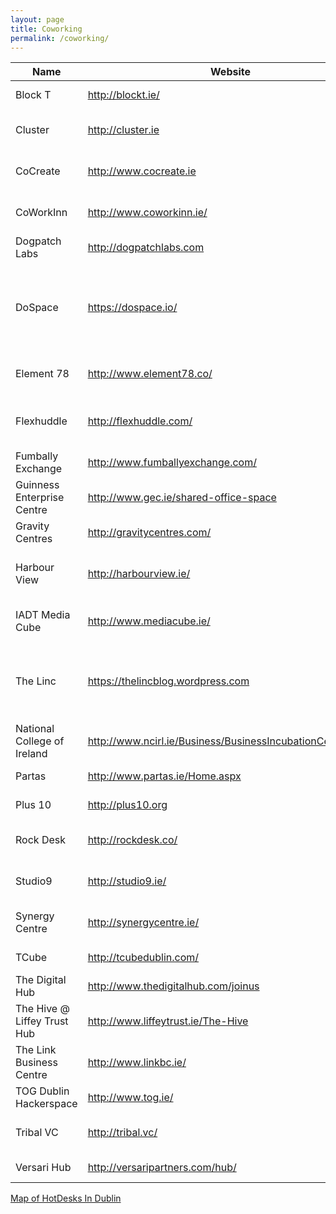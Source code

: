```yaml
---
layout: page
title: Coworking
permalink: /coworking/
---
```

Name |	Website|	Street Address| Twitter	 | Comment	|
---- |-------- | ---------------|----------|---------|
Block T |	http://blockt.ie/|	8 Basin View	Dublin 8|	@BLOCK_T	|																																							
Cluster |	http://cluster.ie |	1-3 Westmoreland Street, 	Dublin 2 | @cluster_ie|																																										
CoCreate |	http://www.cocreate.ie |	57 Lower Gardiner St	Dublin 1 |	@CoCreateDublin	|																				
CoWorkInn |	http://www.coworkinn.ie/ |	Sandyford Road, Dundrum	Dublin 16	| @Coworkinn |																					
Dogpatch Labs |	http://dogpatchlabs.com |	CHQ	Dublin 1 |	@dogpatchlabs	|																			
DoSpace |	https://dospace.io/ |	Unit 23, TRINITY TECHNOLOGY & ENTERPRISE CAMPUS, Macken Street	Dublin 2 |	@DoSpaceIRL	|																			
Element 78 |	http://www.element78.co/ |	1 George's Quay Plaza	Dublin 2 |	@Element78Space	|																			
Flexhuddle |	http://flexhuddle.com/ |	Altona House, 232 Harold's Cross Road	Dublin 6w | @FlexHuddle	|																				
Fumbally Exchange |	http://www.fumballyexchange.com/ |	5 Dame Lane	Dublin 2 |	@FumballyExch	|																				
Guinness Enterprise Centre |	http://www.gec.ie/shared-office-space |	Taylor's Lane	Dublin 8 |	@GECinD8	|																				
Gravity Centres |	http://gravitycentres.com/ |		Dublin |	@gravitycentres	|																				
Harbour View |	http://harbourview.ie/ |	7 – 9 Clarence Street, Dun Laoghaire	County Dublin |	@HarbourView_DLR	|																				
IADT Media Cube |	http://www.mediacube.ie/ |	Kill Avenue, Dún Laoghaire	County Dublin |	@MediaCubeIADT	|																																
The Linc |	https://thelincblog.wordpress.com	 | The Institute of Technology Blanchardstown, Blanchardstown Road North	Dublin 15 |	@thelinctweet	|																				
National College of Ireland |	http://www.ncirl.ie/Business/BusinessIncubationCentre.aspx |	Mayor Street, IFSC	Dublin 1 |	@NCIRL	|																				
Partas |	http://www.partas.ie/Home.aspx |	Tallaght	Dublin 24	 |
Plus 10 |   http://plus10.org   | 2a Drinan Street    Cork |    @Plus10Org |
Rock Desk |	http://rockdesk.co/	| 26 Eustace Street, Temple Bar	Dublin 2	|																					
Studio9 |	http://studio9.ie/ |	9 North Great George's Street	Dublin 1 |																						
Synergy Centre |	http://synergycentre.ie/ |	ITT Dublin, Tallaght	Dublin 24 |	@Synergyitt	|																		
TCube |	http://tcubedublin.com/	| 8 Westmoreland Street	Dublin 2 |	@TCubeDublin	|																																						  
The Digital Hub |	http://www.thedigitalhub.com/joinus | Crane Street	Dublin 8 |	@thedigitalhub	|																			
The Hive @ Liffey Trust Hub |	http://www.liffeytrust.ie/The-Hive |	17-126 Upper Sheriff Street	Dublin 16 |	@liffeytrust |																					
The Link Business Centre |	http://www.linkbc.ie/ |	Calmount Ave, Ballymount, Dublin 12 |	@LINK_BusinessC	|																				
TOG Dublin Hackerspace |	http://www.tog.ie/ |	22 Blackpitts	Dublin 8 |	@TOG_Dublin |																				
Tribal VC |	http://tribal.vc/ |	23 South William Street	Dublin 2 |	@Tribalvc |																					
Versari Hub |	http://versaripartners.com/hub/	| 27 Mount Street Lower	Dublin 2 |	@VersariPartners |	

[Map of HotDesks In Dublin](https://www.google.com/maps/d/u/0/viewer?mid=17wHKvasQWH6ipd3VHU3bvonws74&ll=53.316229136908895%2C-6.253025600000001&z=12)
